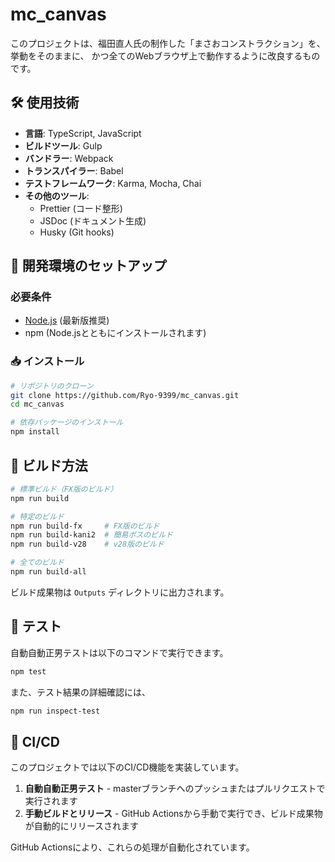 mc_canvas
=========
このプロジェクトは、福田直人氏の制作した「まさおコンストラクション」を、挙動をそのままに、
かつ全てのWebブラウザ上で動作するように改良するものです。

## 🛠️ 使用技術

- **言語**: TypeScript, JavaScript
- **ビルドツール**: Gulp
- **バンドラー**: Webpack
- **トランスパイラー**: Babel
- **テストフレームワーク**: Karma, Mocha, Chai
- **その他のツール**:
  - Prettier (コード整形)
  - JSDoc (ドキュメント生成)
  - Husky (Git hooks)

## 🚀 開発環境のセットアップ

### 必要条件
- [Node.js](https://nodejs.org/) (最新版推奨)
- npm (Node.jsとともにインストールされます)

### 📥 インストール
```bash
# リポジトリのクローン
git clone https://github.com/Ryo-9399/mc_canvas.git
cd mc_canvas

# 依存パッケージのインストール
npm install
```

## 🔨 ビルド方法

```bash
# 標準ビルド（FX版のビルド）
npm run build

# 特定のビルド
npm run build-fx     # FX版のビルド
npm run build-kani2  # 簡易ボスのビルド
npm run build-v28    # v28版のビルド

# 全てのビルド
npm run build-all
```

ビルド成果物は `Outputs` ディレクトリに出力されます。

## 🧪 テスト

自動自動正男テストは以下のコマンドで実行できます。

```bash
npm test
```

また、テスト結果の詳細確認には、

```bash
npm run inspect-test
```

## 🔄 CI/CD

このプロジェクトでは以下のCI/CD機能を実装しています。

1. **自動自動正男テスト** - masterブランチへのプッシュまたはプルリクエストで実行されます
2. **手動ビルドとリリース** - GitHub Actionsから手動で実行でき、ビルド成果物が自動的にリリースされます

GitHub Actionsにより、これらの処理が自動化されています。
